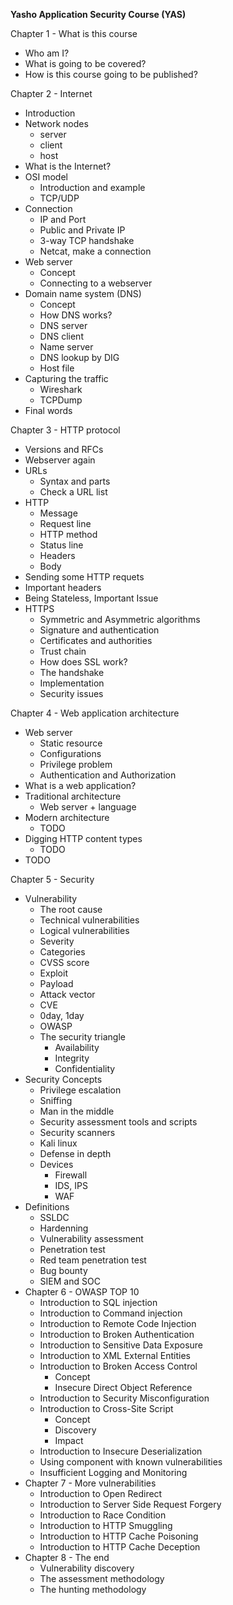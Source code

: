 **Yasho Application Security Course (YAS)**

Chapter 1 - What is this course

- Who am I?
- What is going to be covered?
- How is this course going to be published?

Chapter 2 - Internet
- Introduction
- Network nodes
	- server
	- client
	- host
- What is the Internet?
- OSI model
  - Introduction and example
  - TCP/UDP
- Connection
	- IP and Port
	- Public and Private IP
	- 3-way TCP handshake
	- Netcat, make a connection 
- Web server
	- Concept
	- Connecting to a webserver
- Domain name system (DNS)
	- Concept
	- How DNS works?
	- DNS server
	- DNS client
	- Name server
	- DNS lookup by DIG
	- Host file
- Capturing the traffic
	- Wireshark
	- TCPDump
- Final words

Chapter 3 - HTTP protocol
- Versions and RFCs
- Webserver again
- URLs
  - Syntax and parts
  - Check a URL list 
- HTTP
  - Message
  - Request line
  - HTTP method
  - Status line
  - Headers
  - Body
- Sending some HTTP requets
- Important headers
- Being Stateless, Important Issue
- HTTPS
  - Symmetric and Asymmetric algorithms
  - Signature and authentication
  - Certificates and authorities
  - Trust chain
  - How does SSL work?
  - The handshake
  - Implementation
  - Security issues

Chapter 4 - Web application architecture

- Web server
  - Static resource
  - Configurations
  - Privilege problem
  - Authentication and Authorization
- What is a web application?
- Traditional architecture
  - Web server + language
- Modern architecture
  - TODO
- Digging HTTP content types
  - TODO
- TODO

Chapter 5 - Security

- Vulnerability
  - The root cause
  - Technical vulnerabilities
  - Logical vulnerabilities
  - Severity
  - Categories
  - CVSS score
  - Exploit
  - Payload
  - Attack vector
  - CVE
  - 0day, 1day
  - OWASP
  - The security triangle
    - Availability
    - Integrity
    - Confidentiality
- Security Concepts
  - Privilege escalation
  - Sniffing
  - Man in the middle
  - Security assessment tools and scripts
  - Security scanners
  - Kali linux
  - Defense in depth
  - Devices
    - Firewall
    - IDS, IPS
    - WAF
- Definitions
  - SSLDC
  - Hardenning
  - Vulnerability assessment
  - Penetration test
  - Red team penetration test
  - Bug bounty
  - SIEM and SOC
- Chapter 6 - OWASP TOP 10
  - Introduction to SQL injection
  - Introduction to Command injection
  - Introduction to Remote Code Injection
  - Introduction to Broken Authentication
  - Introduction to Sensitive Data Exposure
  - Introduction to XML External Entities
  - Introduction to Broken Access Control
    - Concept
    - Insecure Direct Object Reference
  - Introduction to Security Misconfiguration
  - Introduction to Cross-Site Script
    - Concept
    - Discovery
    - Impact
  - Introduction to Insecure Deserialization
  - Using component with known vulnerabilities
  - Insufficient Logging and Monitoring
- Chapter 7 - More vulnerabilities
  - Introduction to Open Redirect
  - Introduction to Server Side Request Forgery
  - Introduction to Race Condition
  - Introduction to HTTP Smuggling
  - Introduction to HTTP Cache Poisoning
  - Introduction to HTTP Cache Deception
- Chapter 8 - The end
  - Vulnerability discovery
  - The assessment methodology
  - The hunting methodology
